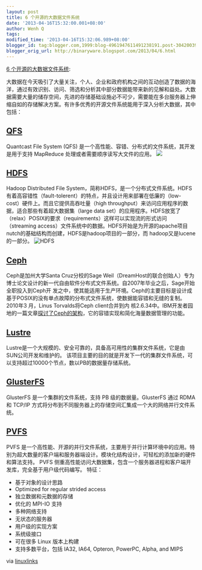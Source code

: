 ```yaml
---
layout: post
title: 6 个开源的大数据文件系统
date: '2013-04-16T15:32:00.001+08:00'
author: Wenh Q
tags:
modified_time: '2013-04-16T15:32:06.989+08:00'
blogger_id: tag:blogger.com,1999:blog-4961947611491238191.post-3042003900196995480
blogger_orig_url: http://binaryware.blogspot.com/2013/04/6.html
---
```


[6
个开源的大数据文件系统](http://www.oschina.net/news/39605/4-opensource-big-data-file-systems):

大数据在今天吸引了大量关注，个人、企业和政府机构之间的互动创造了数据的海洋，通过有效识别、访问、筛选和分析其中部分数据能带来新的见解和益处。大数据需要大量的储存空间，先进的存储基础设施必不可少，需要能在多台服务器上伸缩自如的存储解决方案。有许多优秀的开源文件系统能用于深入分析大数据，其中包括：

[QFS](http://www.oschina.net/p/qfs)
-----------------------------------

Quantcast File System (QFS)
是一个高性能、容错、分布式的文件系统，其开发是用于支持 MapReduce
处理或者需要顺序读写大文件的应用。
![](http://static.oschina.net/uploads/img/201304/14223036_Edoj.png)

[HDFS](http://www.oschina.net/p/hdfs)
-------------------------------------

Hadoop Distributed File
System，简称HDFS，是一个分布式文件系统。HDFS有着高容错性（fault-tolerent）的特点，并且设计用来部署在低廉的（low-
cost）硬件上。而且它提供高吞吐量（high
throughput）来访问应用程序的数据，适合那些有着超大数据集（large data
set）的应用程序。HDFS放宽了（relax）POSIX的要求（requirements）这样可以实现流的形式访问（streaming
access）文件系统中的数据。HDFS开始是为开源的apache项目nutch的基础结构而创建，HDFS是hadoop项目的一部分，而
hadoop又是lucene的一部分。
![HDFS](http://static.oschina.net/uploads/img/201209/10164821_w6pR.jpg)

[Ceph](http://www.oschina.net/p/ceph)
-------------------------------------

Ceph是加州大学Santa Cruz分校的Sage
Weil（DreamHost的联合创始人）专为博士论文设计的新一代自由软件分布式文件系统。自2007年毕业之后，Sage开始全职投入到Ceph开
发之中，使其能适用于生产环境。Ceph的主要目标是设计成基于POSIX的没有单点故障的分布式文件系统，使数据能容错和无缝的复制。2010年3
月，Linus Torvalds将Ceph client合并到内
核2.6.34中。IBM开发者园地的一篇文章[探讨了Ceph的架构](http://www.ibm.com/developerworks/linux/library/l-ceph/index.html?ca=dgr-lnxw01CEPHdth-LX)，它的容错实现和简化海量数据管理的功能。

[Lustre](http://www.oschina.net/p/Lustre)
-----------------------------------------

Lustre是一个大规模的、安全可靠的，具备高可用性的集群文件系统，它是由SUN公司开发和维护的。
该项目主要的目的就是开发下一代的集群文件系统，可以支持超过10000个节点，数以PB的数据量存储系统。

[GlusterFS](http://www.oschina.net/p/glusterfs)
-----------------------------------------------

GlusterFS 是一个集群的文件系统，支持 PB 级的数据量。GlusterFS 通过 RDMA
和 TCP/IP
方式将分布到不同服务器上的存储空间汇集成一个大的网络并行文件系统。

[PVFS](http://www.oschina.net/p/pvfs)
-------------------------------------

PVFS
是一个高性能、开源的并行文件系统，主要用于并行计算环境中的应用。特别为超大数量的客户端和服务器端设计。模块化结构设计，可轻松的添加新的硬件和算法支持。
PVFS
侧重高性能访问大数据集，包含一个服务器进程和客户端开发库，完全基于用户级代码编写。
特征：

-   基于对象的设计思路
-   Optimized for regular strided access
-   独立数据和元数据的存储
-   优化的 MPI-IO 支持
-   多种网络支持
-   无状态的服务器
-   用户级的实现方案
-   系统级接口
-   可在很多 Linux 版本上构建
-   支持多数平台，包括 IA32, IA64, Opteron, PowerPC, Alpha, and MIPS

via
[linuxlinks](http://www.linuxlinks.com/article/20130411155608341/FileSystems.html)
